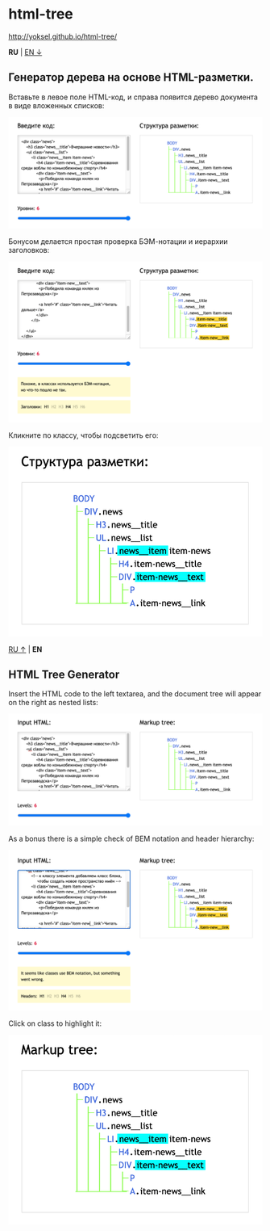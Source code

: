 # html-tree

http://yoksel.github.io/html-tree/

<a id="ru">**RU**</a> | [EN &darr;](#en)

## Генератор дерева на основе HTML-разметки.

Вставьте в левое поле HTML-код, и справа появится дерево документа в виде вложенных списков:

![Генератор дерева на основе HTML-разметки](/img/default-ru.png)

Бонусом делается простая проверка БЭМ-нотации и иерархии заголовков:

![Подсветка БЭМ-ошибок](/img/errors-ru.png)

Кликните по классу, чтобы подсветить его:

![Выборочная подсветка кода](/img/highlight-ru.png)

[RU &uarr;](#ru) | <a id="en">**EN**</a>

## HTML Tree Generator

Insert the HTML code to the left textarea, and the document tree will appear on the right as nested lists:

![HTML Tree Generator](/img/default-en.png)

As a bonus there is a simple check of BEM notation and header hierarchy:

![Highlighting errors](/img/errors-en.png)

Click on class to highlight it:

![Highlighting classes](/img/highlight-en.png)
